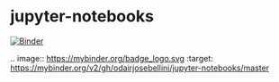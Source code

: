 # jupyter-notebooks
[![Binder](https://mybinder.org/badge_logo.svg)](https://mybinder.org/v2/gh/odairjosebellini/jupyter-notebooks/master)

.. image:: https://mybinder.org/badge_logo.svg
 :target: https://mybinder.org/v2/gh/odairjosebellini/jupyter-notebooks/master
